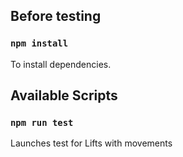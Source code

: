 ## Before testing
### `npm install`

To install dependencies.

## Available Scripts

### `npm run test`

Launches test for Lifts with movements

